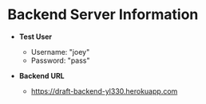 # Backend Server Information

- **Test User**

  - Username: "joey"
  - Password: "pass"

- **Backend URL**
  - https://draft-backend-yl330.herokuapp.com
